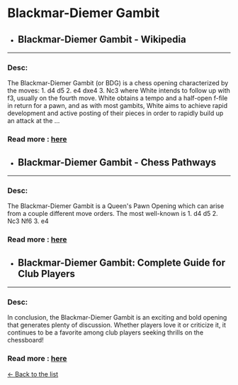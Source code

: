 # Blackmar-Diemer Gambit
- ## **Blackmar-Diemer Gambit - Wikipedia** 

---
### Desc: 
 The Blackmar-Diemer Gambit (or BDG) is a chess opening characterized by the moves: 1. d4 d5 2. e4 dxe4 3. Nc3 where White intends to follow up with f3, usually on the fourth move. White obtains a tempo and a half-open f-file in return for a pawn, and as with most gambits, White aims to achieve rapid development and active posting of their pieces in order to rapidly build up an attack at the ... 
### Read more : [here](https://en.wikipedia.org/wiki/Blackmar–Diemer_Gambit) 
- ## **Blackmar-Diemer Gambit - Chess Pathways** 

---
### Desc: 
 The Blackmar-Diemer Gambit is a Queen's Pawn Opening which can arise from a couple different move orders. The most well-known is 1. d4 d5 2. Nc3 Nf6 3. e4 
### Read more : [here](https://chesspathways.com/chess-openings/queens-pawn-opening/blackmar-diemer-gambit/) 
- ## **Blackmar-Diemer Gambit: Complete Guide for Club Players** 

---
### Desc: 
 In conclusion, the Blackmar-Diemer Gambit is an exciting and bold opening that generates plenty of discussion. Whether players love it or criticize it, it continues to be a favorite among club players seeking thrills on the chessboard! 
### Read more : [here](https://thechessworld.com/articles/openings/blackmar-diemer-gambit-complete-guide-for-club-players/) 


[← Back to the list](../chess-openings.md)